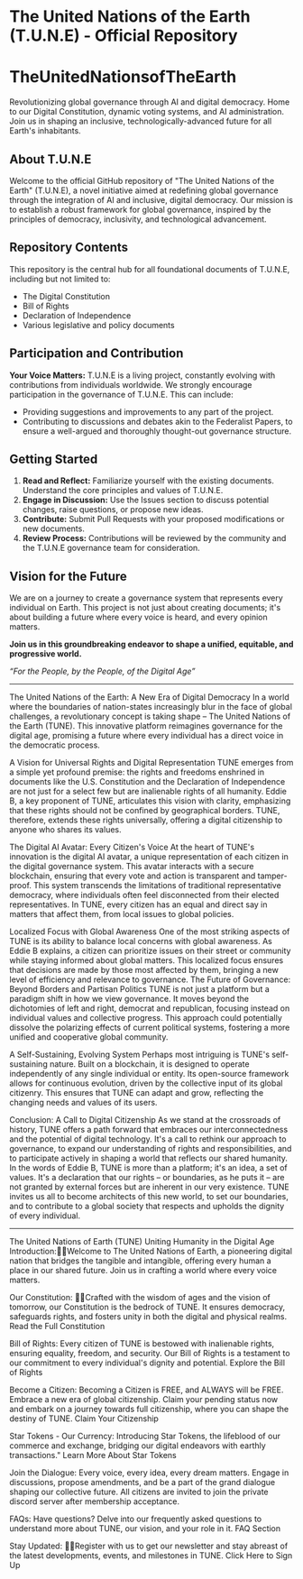 # The United Nations of the Earth (T.U.N.E) - Official Repository

# TheUnitedNationsofTheEarth
Revolutionizing global governance through AI and digital democracy. Home to our Digital Constitution, dynamic voting systems, and AI administration. Join us in shaping an inclusive, technologically-advanced future for all Earth's inhabitants.

## About T.U.N.E
Welcome to the official GitHub repository of "The United Nations of the Earth" (T.U.N.E), a novel initiative aimed at redefining global governance through the integration of AI and inclusive, digital democracy. Our mission is to establish a robust framework for global governance, inspired by the principles of democracy, inclusivity, and technological advancement.

## Repository Contents
This repository is the central hub for all foundational documents of T.U.N.E, including but not limited to:
- The Digital Constitution
- Bill of Rights
- Declaration of Independence
- Various legislative and policy documents

## Participation and Contribution
**Your Voice Matters:** T.U.N.E is a living project, constantly evolving with contributions from individuals worldwide. We strongly encourage participation in the governance of T.U.N.E. This can include:
- Providing suggestions and improvements to any part of the project.
- Contributing to discussions and debates akin to the Federalist Papers, to ensure a well-argued and thoroughly thought-out governance structure.

## Getting Started
1. **Read and Reflect:** Familiarize yourself with the existing documents. Understand the core principles and values of T.U.N.E.
2. **Engage in Discussion:** Use the Issues section to discuss potential changes, raise questions, or propose new ideas.
3. **Contribute:** Submit Pull Requests with your proposed modifications or new documents.
4. **Review Process:** Contributions will be reviewed by the community and the T.U.N.E governance team for consideration.

## Vision for the Future
We are on a journey to create a governance system that represents every individual on Earth. This project is not just about creating documents; it's about building a future where every voice is heard, and every opinion matters. 

**Join us in this groundbreaking endeavor to shape a unified, equitable, and progressive world.**

*“For the People, by the People, of the Digital Age”*

--------

The United Nations of the Earth: A New Era of Digital Democracy
In a world where the boundaries of nation-states increasingly blur in the face of global challenges, a revolutionary concept is taking shape – The United Nations of the Earth (TUNE). This innovative platform reimagines governance for the digital age, promising a future where every individual has a direct voice in the democratic process.

A Vision for Universal Rights and Digital Representation
TUNE emerges from a simple yet profound premise: the rights and freedoms enshrined in documents like the U.S. Constitution and the Declaration of Independence are not just for a select few but are inalienable rights of all humanity. Eddie B, a key proponent of TUNE, articulates this vision with clarity, emphasizing that these rights should not be confined by geographical borders. TUNE, therefore, extends these rights universally, offering a digital citizenship to anyone who shares its values.

The Digital AI Avatar: Every Citizen's Voice
At the heart of TUNE's innovation is the digital AI avatar, a unique representation of each citizen in the digital governance system. This avatar interacts with a secure blockchain, ensuring that every vote and action is transparent and tamper-proof. This system transcends the limitations of traditional representative democracy, where individuals often feel disconnected from their elected representatives. In TUNE, every citizen has an equal and direct say in matters that affect them, from local issues to global policies.

Localized Focus with Global Awareness
One of the most striking aspects of TUNE is its ability to balance local concerns with global awareness. As Eddie B explains, a citizen can prioritize issues on their street or community while staying informed about global matters. This localized focus ensures that decisions are made by those most affected by them, bringing a new level of efficiency and relevance to governance.
The Future of Governance: Beyond Borders and Partisan Politics
TUNE is not just a platform but a paradigm shift in how we view governance. It moves beyond the dichotomies of left and right, democrat and republican, focusing instead on individual values and collective progress. This approach could potentially dissolve the polarizing effects of current political systems, fostering a more unified and cooperative global community.

A Self-Sustaining, Evolving System
Perhaps most intriguing is TUNE's self-sustaining nature. Built on a blockchain, it is designed to operate independently of any single individual or entity. Its open-source framework allows for continuous evolution, driven by the collective input of its global citizenry. This ensures that TUNE can adapt and grow, reflecting the changing needs and values of its users.

Conclusion: A Call to Digital Citizenship
As we stand at the crossroads of history, TUNE offers a path forward that embraces our interconnectedness and the potential of digital technology. It's a call to rethink our approach to governance, to expand our understanding of rights and responsibilities, and to participate actively in shaping a world that reflects our shared humanity.
In the words of Eddie B, TUNE is more than a platform; it's an idea, a set of values. It's a declaration that our rights – or boundaries, as he puts it – are not granted by external forces but are inherent in our very existence. TUNE invites us all to become architects of this new world, to set our boundaries, and to contribute to a global society that respects and upholds the dignity of every individual.

--------

The United Nations of Earth (TUNE) Uniting Humanity in the Digital Age
Introduction:Welcome to The United Nations of Earth, a pioneering digital nation that bridges the tangible and intangible, offering every human a place in our shared future. Join us in crafting a world where every voice matters. 

Our Constitution: Crafted with the wisdom of ages and the vision of tomorrow, our Constitution is the bedrock of TUNE. It ensures democracy, safeguards rights, and fosters unity in both the digital and physical realms.  Read the Full Constitution

Bill of Rights: 
Every citizen of TUNE is bestowed with inalienable rights, ensuring equality, freedom, and security. Our Bill of Rights is a testament to our commitment to every individual's dignity and potential.  Explore the Bill of Rights

Become a Citizen: 
Becoming a Citizen is FREE, and ALWAYS will be FREE. Embrace a new era of global citizenship. Claim your pending status now and embark on a journey towards full citizenship, where you can shape the destiny of TUNE.  Claim Your Citizenship

Star Tokens - Our Currency: 
Introducing Star Tokens, the lifeblood of our commerce and exchange, bridging our digital endeavors with earthly transactions." Learn More About Star Tokens

Join the Dialogue: 
Every voice, every idea, every dream matters. Engage in discussions, propose amendments, and be a part of the grand dialogue shaping our collective future. All citizens are invited to join the private discord server after membership acceptance. 

FAQs:
Have questions? Delve into our frequently asked questions to understand more about TUNE, our vision, and your role in it.  FAQ Section

Stay Updated: Register with us to get our newsletter and stay abreast of the latest developments, events, and milestones in TUNE.  Click Here to Sign Up

